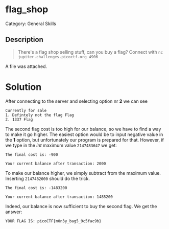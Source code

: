 # flag_shop
Category: General Skills

## Description

> There's a flag shop selling stuff, can you buy a flag?
Connect with `nc jupiter.challenges.picoctf.org 4906`

A file was attached. 

# Solution

After connecting to the server and selecting option nr **2** we can see 
```
Currently for sale
1. Defintely not the flag Flag
2. 1337 Flag
```

The second flag cost is too high for our balance, so we have to find a way to make it go higher. The easiest option would be to input negative value in the **1** option, but unfortunately our program is prepared for that. However, if we type in the *int* maximum value `2147483647` we get:
```
The final cost is: -900

Your current balance after transaction: 2000
```

To make our balance higher, we simply subtract from the maximum value. Inserting `2147482000` should do the trick.
```
The final cost is: -1483200

Your current balance after transaction: 1485200
```

Indeed, our balance is now sufficient to buy the second flag. We get the answer:
```
YOUR FLAG IS: picoCTF{m0n3y_bag5_9c5fac9b}
```